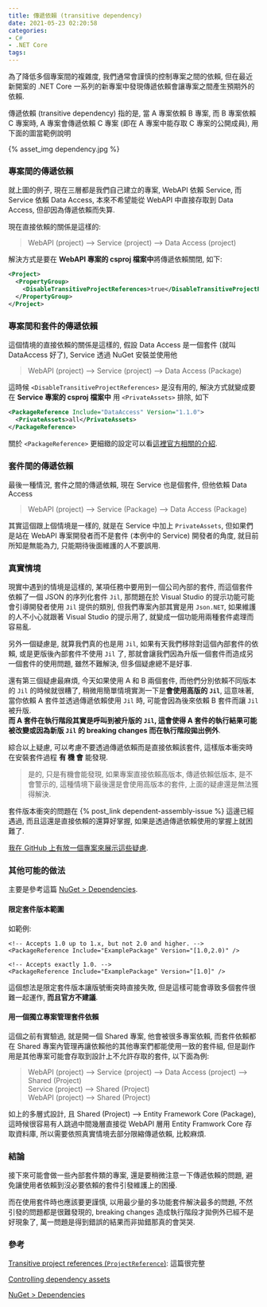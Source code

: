 ```yaml
---
title: 傳遞依賴 (transitive dependency)
date: 2021-05-23 02:20:58
categories:
- C#
- .NET Core
tags:
---
```


為了降低多個專案間的複雜度, 我們通常會謹慎的控制專案之間的依賴, 但在最近新開案的 .NET Core 一系列的新專案中發現傳遞依賴會讓專案之間產生預期外的依賴.  

<!--more-->

傳遞依賴 (transitive dependency) 指的是, 當 A 專案依賴 B 專案, 而 B 專案依賴 C 專案時, A 專案會傳遞依賴 C 專案 (即在 A 專案中能存取 C 專案的公開成員), 用下面的圖當範例說明 

 {% asset_img dependency.jpg %}   

### 專案間的傳遞依賴
就上圖的例子, 現在三層都是我們自己建立的專案, WebAPI 依賴 Service, 而 Service 依賴 Data Access, 本來不希望能從 WebAPI 中直接存取到 Data Access, 但卻因為傳遞依賴而失算.  

現在直接依賴的關係是這樣的:  
> WebAPI (project) --> Service (project) --> Data Access (project)

解決方式是要在 **WebAPI 專案的 csproj 檔案中**將傳遞依賴關閉, 如下: 
``` xml
<Project>
  <PropertyGroup>    
    <DisableTransitiveProjectReferences>true</DisableTransitiveProjectReferences>
  </PropertyGroup>
</Project>
```

### 專案間和套件的傳遞依賴

這個情境的直接依賴的關係是這樣的, 假設 Data Access 是一個套件 (就叫 DataAccess 好了), Service 透過 NuGet 安裝並使用他  
> WebAPI (project) --> Service (project) --> Data Access (Package)

這時候 `<DisableTransitiveProjectReferences>` 是沒有用的, 解決方式就變成要在 **Service 專案的 csproj 檔案中** 用 `<PrivateAssets>` 排除, 如下
``` xml
<PackageReference Include="DataAccess" Version="1.1.0">
  <PrivateAssets>all</PrivateAssets>
</PackageReference>
```

關於 `<PackageReference>` 更細緻的設定可以看[這裡官方相關的介紹](https://docs.microsoft.com/en-us/nuget/consume-packages/package-references-in-project-files#controlling-dependency-assets).  

### 套件間的傳遞依賴
最後一種情況, 套件之間的傳遞依賴, 現在 Service 也是個套件, 但他依賴 Data Access  
> WebAPI (project) --> Service (Package) --> Data Access (Package)

其實這個跟上個情境是一樣的, 就是在 Service 中加上 `PrivateAssets`, 但如果們是站在 WebAPI 專案開發者而不是套件 (本例中的 Service) 開發者的角度, 就目前所知是無能為力, 只能期待後面維護的人不要誤用.  

### 真實情境
現實中遇到的情境是這樣的, 某項任務中要用到一個公司內部的套件, 而這個套件依賴了一個 JSON 的序列化套件 `Jil`, 那問題在於 Visual Studio 的提示功能可能會引導開發者使用 `Jil` 提供的類別, 但我們專案內部其實是用 `Json.NET`, 如果維護的人不小心就跟著 Visual Studio 的提示用了, 就變成一個功能用兩種套件處理而容易亂.  

另外一個疑慮是, 就算我們真的也是用 `Jil`, 如果有天我們移除對這個內部套件的依賴, 或是更版後內部套件不使用 `Jil` 了, 那就會讓我們因為升版一個套件而造成另一個套件的使用問題, 雖然不難解決, 但多個疑慮總不是好事.  

還有第三個疑慮最麻煩, 今天如果使用 A 和 B 兩個套件, 而他們分別依賴不同版本的 `Jil` 的時候就很糟了, 稍微用簡單情境實測一下是**會使用高版的 `Jil`**, 這意味著, 當你依賴 A 套件並透過傳遞依賴使用 `Jil` 時, 可能會因為後來依賴 B 套件而讓 `Jil` 被升版.  
**而 A 套件在執行階段其實是呼叫到被升版的 `Jil`, 這會使得 A 套件的執行結果可能被改變或因為新版 `Jil` 的 breaking changes 而在執行階段拋出例外**. 

綜合以上疑慮, 可以考慮不要透過傳遞依賴而是直接依賴該套件, 這樣版本衝突時在安裝套件過程 **有 機 會** 能發現.  
> 是的, 只是有機會能發現, 如果專案直接依賴高版本, 傳遞依賴低版本, 是不會警示的, 這種情境下最後還是會使用高版本的套件, 上面的疑慮還是無法獲得解決.  

套件版本衝突的問題在 {% post_link dependent-assembly-issue %} 這邊已經遇過, 而且這還是直接依賴的還算好掌握, 如果是透過傳遞依賴使用的掌握上就困難了.  

[我在 GitHub 上有放一個專案來展示這些疑慮](https://github.com/ronsun/BlogDemo.TransitiveDependency).  

### 其他可能的做法
主要是參考這篇 [NuGet > Dependencies](https://docs.microsoft.com/en-us/dotnet/standard/library-guidance/dependencies).  

####  限定套件版本範圍
如範例: 
```
<!-- Accepts 1.0 up to 1.x, but not 2.0 and higher. -->
<PackageReference Include="ExamplePackage" Version="[1.0,2.0)" />

<!-- Accepts exactly 1.0. -->
<PackageReference Include="ExamplePackage" Version="[1.0]" />
```

這個想法是限定套件版本讓版號衝突時直接失敗, 但是這樣可能會導致多個套件很難一起運作,  **而且官方不建議**.  

#### 用一個獨立專案管理套件依賴
這個之前有實驗過, 就是開一個 Shared 專案, 他會被很多專案依賴, 而套件依賴都在 Shared 專案內管理再讓依賴他的其他專案們都能使用一致的套件組, 但是副作用是其他專案可能會存取到設計上不允許存取的套件, 以下面為例: 
 
 > WebAPI (project) --> Service (project) --> Data Access (project) --> Shared (Project)  
 > Service (project) --> Shared (Project)  
 > WebAPI (project) --> Shared (Project)  

 如上的多層式設計, 且 Shared (Project)  --> Entity Framework Core (Package), 這時候很容易有人跳過中間幾層直接從 WebAPI 層用 Entity Framwork Core 存取資料庫, 所以需要依照真實情境去部分限縮傳遞依賴, 比較麻煩.  


### 結論
接下來可能會做一些內部套件類的專案, 還是要稍微注意一下傳遞依賴的問題, 避免讓使用者依賴到沒必要依賴的套件引發維護上的困擾.   

而在使用套件時也應該要更謹慎, 以用最少量的多功能套件解決最多的問題, 不然引發的問題都是很難發現的, breaking changes 造成執行階段才拋例外已經不是好現象了, 萬一問題是得到錯誤的結果而非拋錯那真的會哭哭.  

### 參考
[Transitive project references (`ProjectReference`)](https://stackoverflow.com/a/60852224/8223582): 這篇很完整

[Controlling dependency assets]((https://docs.microsoft.com/en-us/nuget/consume-packages/package-references-in-project-files#controlling-dependency-assets))  

[NuGet > Dependencies](https://docs.microsoft.com/en-us/dotnet/standard/library-guidance/dependencies)